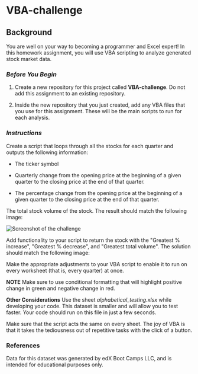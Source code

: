 # VBA-challenge

## **Background**
You are well on your way to becoming a programmer and Excel expert! In this homework assignment, you will use VBA scripting to analyze generated stock market data.

### *Before You Begin* 
1. Create a new repository for this project called **VBA-challenge**. Do not add this assignment to an existing repository.

2. Inside the new repository that you just created, add any VBA files that you use for this assignment. These will be the main scripts to run for each analysis.

### *Instructions*
Create a script that loops through all the stocks for each quarter and outputs the following information:

- The ticker symbol

- Quarterly change from the opening price at the beginning of a given quarter to the closing price at the end of that quarter.

- The percentage change from the opening price at the beginning of a given quarter to the closing price at the end of that quarter.

The total stock volume of the stock. The result should match the following image:

![Screenshot of the challenge]((https://github.com/ElenaZ93/VBA-challenge/blob/4769aef03e080ccf9826726c01faadd7bddb0249/hard_solution.jpg))


Add functionality to your script to return the stock with the "Greatest % increase", "Greatest % decrease", and "Greatest total volume". The solution should match the following image:



Make the appropriate adjustments to your VBA script to enable it to run on every worksheet (that is, every quarter) at once.

**NOTE**
Make sure to use conditional formatting that will highlight positive change in green and negative change in red.

**Other Considerations**
Use the sheet *alphabetical_testing.xlsx* while developing your code. This dataset is smaller and will allow you to test faster. Your code should run on this file in just a few seconds.

Make sure that the script acts the same on every sheet. The joy of VBA is that it takes the tediousness out of repetitive tasks with the click of a button.



### **References**
Data for this dataset was generated by edX Boot Camps LLC, and is intended for educational purposes only.

